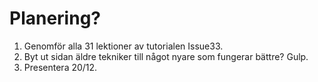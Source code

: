 # Planering?
1. Genomför alla 31 lektioner av tutorialen Issue33.
2. Byt ut sidan äldre tekniker till något nyare som fungerar bättre? Gulp.
3. Presentera 20/12.